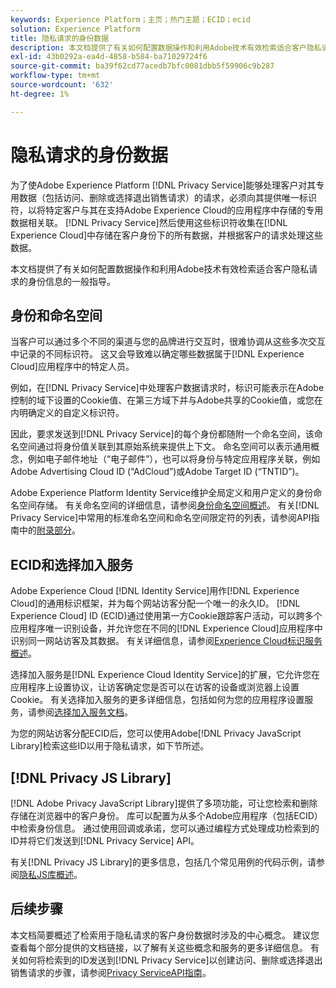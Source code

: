 ```yaml
---
keywords: Experience Platform；主页；热门主题；ECID；ecid
solution: Experience Platform
title: 隐私请求的身份数据
description: 本文档提供了有关如何配置数据操作和利用Adobe技术有效检索适合客户隐私请求的身份信息的一般指导。
exl-id: 43b0292a-ea4d-4858-b584-ba71029724f6
source-git-commit: ba39f62cd77acedb7bfc0081dbb5f59906c9b287
workflow-type: tm+mt
source-wordcount: '632'
ht-degree: 1%

---
```


# 隐私请求的身份数据

为了使Adobe Experience Platform [!DNL Privacy Service]能够处理客户对其专用数据（包括访问、删除或选择退出销售请求）的请求，必须向其提供唯一标识符，以将特定客户与其在支持Adobe Experience Cloud的应用程序中存储的专用数据相关联。 [!DNL Privacy Service]然后使用这些标识符收集在[!DNL Experience Cloud]中存储在客户身份下的所有数据，并根据客户的请求处理这些数据。

本文档提供了有关如何配置数据操作和利用Adobe技术有效检索适合客户隐私请求的身份信息的一般指导。

## 身份和命名空间

当客户可以通过多个不同的渠道与您的品牌进行交互时，很难协调从这些多次交互中记录的不同标识符。 这又会导致难以确定哪些数据属于[!DNL Experience Cloud]应用程序中的特定人员。

例如，在[!DNL Privacy Service]中处理客户数据请求时，标识可能表示在Adobe控制的域下设置的Cookie值、在第三方域下并与Adobe共享的Cookie值，或您在内明确定义的自定义标识符。

因此，要求发送到[!DNL Privacy Service]的每个身份都随附一个命名空间，该命名空间通过将身份值关联到其原始系统来提供上下文。 命名空间可以表示通用概念，例如电子邮件地址（“电子邮件”），也可以将身份与特定应用程序关联，例如Adobe Advertising Cloud ID (“AdCloud”)或Adobe Target ID (“TNTID”)。

Adobe Experience Platform Identity Service维护全局定义和用户定义的身份命名空间存储。 有关命名空间的详细信息，请参阅[身份命名空间概述](../identity-service/features/namespaces.md)。 有关[!DNL Privacy Service]中常用的标准命名空间和命名空间限定符的列表，请参阅API指南中的[附录部分](api/appendix.md)。

## ECID和选择加入服务

Adobe Experience Cloud [!DNL Identity Service]用作[!DNL Experience Cloud]的通用标识框架，并为每个网站访客分配一个唯一的永久ID。 [!DNL Experience Cloud] ID (ECID)通过使用第一方Cookie跟踪客户活动，可以跨多个应用程序唯一识别设备，并允许您在不同的[!DNL Experience Cloud]应用程序中识别同一网站访客及其数据。 有关详细信息，请参阅[Experience Cloud标识服务概述](https://experienceleague.adobe.com/docs/id-service/using/intro/overview.html?lang=zh-Hans)。

选择加入服务是[!DNL Experience Cloud Identity Service]的扩展，它允许您在应用程序上设置协议，让访客确定您是否可以在访客的设备或浏览器上设置Cookie。 有关选择加入服务的更多详细信息，包括如何为您的应用程序设置服务，请参阅[选择加入服务文档](https://experienceleague.adobe.com/docs/id-service/using/implementation/opt-in-service/optin-overview.html)。

为您的网站访客分配ECID后，您可以使用Adobe[!DNL Privacy JavaScript Library]检索这些ID以用于隐私请求，如下节所述。

## [!DNL Privacy JS Library]

[!DNL Adobe Privacy JavaScript Library]提供了多项功能，可让您检索和删除存储在浏览器中的客户身份。 库可以配置为从多个Adobe应用程序（包括ECID）中检索身份信息。 通过使用回调或承诺，您可以通过编程方式处理成功检索到的ID并将它们发送到[!DNL Privacy Service] API。

有关[!DNL Privacy JS Library]的更多信息，包括几个常见用例的代码示例，请参阅[隐私JS库概述](js-library.md)。

## 后续步骤

本文档简要概述了检索用于隐私请求的客户身份数据时涉及的中心概念。 建议您查看每个部分提供的文档链接，以了解有关这些概念和服务的更多详细信息。 有关如何将检索到的ID发送到[!DNL Privacy Service]以创建访问、删除或选择退出销售请求的步骤，请参阅[Privacy ServiceAPI指南](api/overview.md)。
